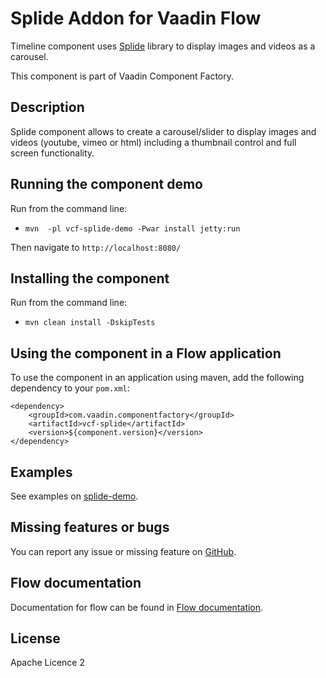 # Splide Addon for Vaadin Flow

Timeline component uses [Splide](https://github.com/Splidejs/splide) library to display images and videos as a carousel.

This component is part of Vaadin Component Factory.

## Description
Splide component allows to create a carousel/slider to display images and videos (youtube, vimeo or html) including a thumbnail control and full screen functionality.

## Running the component demo
Run from the command line:
- `mvn  -pl vcf-splide-demo -Pwar install jetty:run`

Then navigate to `http://localhost:8080/`

## Installing the component
Run from the command line:
- `mvn clean install -DskipTests`

## Using the component in a Flow application
To use the component in an application using maven,
add the following dependency to your `pom.xml`:
```
<dependency>
    <groupId>com.vaadin.componentfactory</groupId>
    <artifactId>vcf-splide</artifactId>
    <version>${component.version}</version>
</dependency>
```
## Examples

See examples on [splide-demo](https://github.com/vaadin-component-factory/vcf-splide-flow/tree/main/vcf-splide-demo/src/main/java/com/vaadin/componentfactory/demo).

## Missing features or bugs

You can report any issue or missing feature on [GitHub](https://github.com/vaadin-component-factory/vcf-splide-flow/issues).

## Flow documentation
Documentation for flow can be found in [Flow documentation](https://vaadin.com/docs/v14/flow/overview).

## License

Apache Licence 2
